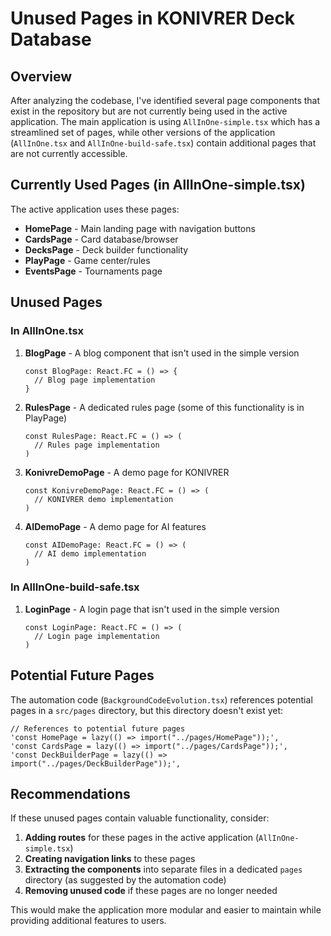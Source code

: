 # Unused Pages in KONIVRER Deck Database

## Overview
After analyzing the codebase, I've identified several page components that exist in the repository but are not currently being used in the active application. The main application is using `AllInOne-simple.tsx` which has a streamlined set of pages, while other versions of the application (`AllInOne.tsx` and `AllInOne-build-safe.tsx`) contain additional pages that are not currently accessible.

## Currently Used Pages (in AllInOne-simple.tsx)
The active application uses these pages:
- **HomePage** - Main landing page with navigation buttons
- **CardsPage** - Card database/browser
- **DecksPage** - Deck builder functionality
- **PlayPage** - Game center/rules
- **EventsPage** - Tournaments page

## Unused Pages

### In AllInOne.tsx
1. **BlogPage** - A blog component that isn't used in the simple version
   ```tsx
   const BlogPage: React.FC = () => {
     // Blog page implementation
   }
   ```

2. **RulesPage** - A dedicated rules page (some of this functionality is in PlayPage)
   ```tsx
   const RulesPage: React.FC = () => (
     // Rules page implementation
   )
   ```

3. **KonivreDemoPage** - A demo page for KONIVRER
   ```tsx
   const KonivreDemoPage: React.FC = () => (
     // KONIVRER demo implementation
   )
   ```

4. **AIDemoPage** - A demo page for AI features
   ```tsx
   const AIDemoPage: React.FC = () => (
     // AI demo implementation
   )
   ```

### In AllInOne-build-safe.tsx
1. **LoginPage** - A login page that isn't used in the simple version
   ```tsx
   const LoginPage: React.FC = () => (
     // Login page implementation
   )
   ```

## Potential Future Pages
The automation code (`BackgroundCodeEvolution.tsx`) references potential pages in a `src/pages` directory, but this directory doesn't exist yet:

```tsx
// References to potential future pages
'const HomePage = lazy(() => import("../pages/HomePage"));',
'const CardsPage = lazy(() => import("../pages/CardsPage"));',
'const DeckBuilderPage = lazy(() => import("../pages/DeckBuilderPage"));',
```

## Recommendations

If these unused pages contain valuable functionality, consider:

1. **Adding routes** for these pages in the active application (`AllInOne-simple.tsx`)
2. **Creating navigation links** to these pages
3. **Extracting the components** into separate files in a dedicated `pages` directory (as suggested by the automation code)
4. **Removing unused code** if these pages are no longer needed

This would make the application more modular and easier to maintain while providing additional features to users.